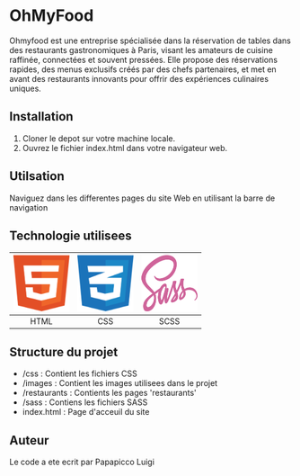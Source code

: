 # OhMyFood

Ohmyfood est une entreprise spécialisée dans la réservation de tables dans des restaurants gastronomiques à Paris, visant les amateurs de cuisine raffinée, connectées et souvent pressées. Elle propose des réservations rapides, des menus exclusifs créés par des chefs partenaires, et met en avant des restaurants innovants pour offrir des expériences culinaires uniques.


## Installation

1. Cloner le depot sur votre machine locale.
2. Ouvrez le fichier index.html dans votre navigateur web.

## Utilsation

Naviguez  dans les differentes pages du site Web en utilisant la barre de navigation

## Technologie utilisees

| <img src="readme_files/html.svg" alt="logo html" width="100" height="100">  | <img src="readme_files/css.svg" alt="logo css" width="100" height="100">  | <img src="readme_files/sass.svg" alt="logo css" width="100" height="100"> |
|:---------------------------------------------------------------------------:|:-------------------------------------------------------------------------:|:--------------------------------------------------------------------------:|
| HTML                                                                        | CSS                                                                       | SCSS                                                                       |

## Structure du projet

- /css : Contient les fichiers CSS 
- /images : Contient les images utilisees dans le projet
- /restaurants : Contients les pages 'restaurants'
- /sass : Contiens les fichiers SASS
- index.html : Page d'acceuil du site

## Auteur

Le code a ete ecrit par Papapicco Luigi
